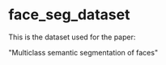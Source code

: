 # face_seg_dataset

This is the dataset used for the paper:

"Multiclass semantic segmentation of faces"
